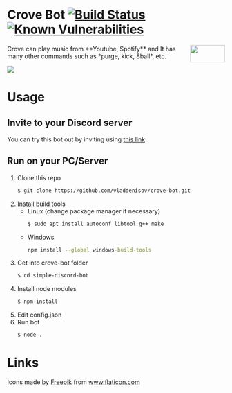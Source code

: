 # Crove Bot [![Build Status](https://travis-ci.com/vladdenisov/crove-bot.svg?branch=master)](https://travis-ci.com/vladdenisov/crove-bot) [![Known Vulnerabilities](https://snyk.io/test/github/vladdenisov/crove-bot/badge.svg?targetFile=package.json)](https://snyk.io/test/github/vladdenisov/crove-bot?targetFile=package.json)
<img src="https://image.flaticon.com/icons/svg/122/122320.svg" align="right" width="80" height="40"/>
Crove can play music from **Youtube, Spotify** and It has many other commands such as *purge, kick, 8ball*, etc.  
</br>

![](http://g.recordit.co/GpyFAaaINI.gif)

# Usage
## Invite to your Discord server
You can try this bot out by inviting using [this link](https://discordapp.com/oauth2/authorize?&client_id=573460427753914368&scope=bot&permissions=8)

## Run on your PC/Server

1.  Clone this repo
	```sh
	$ git clone https://github.com/vladdenisov/crove-bot.git
	```
1.  Install build tools
	- Linux (change package manager if necessary)
		```sh 
		$ sudo apt install autoconf libtool g++ make  
		```
	- Windows 
		```cmd  
		npm install --global windows-build-tools
		```
1. Get into crove-bot folder
	```sh 
	$ cd simple-discord-bot
	```
1. Install node modules
	```sh 
	$ npm install 
	```
1. Edit config.json
1. Run bot
	```sh 
	$ node .
	```


# Links
Icons made by <a href="https://www.flaticon.com/authors/freepik" title="Freepik">Freepik</a> from <a href="https://www.flaticon.com/" title="Flaticon"> www.flaticon.com</a>

